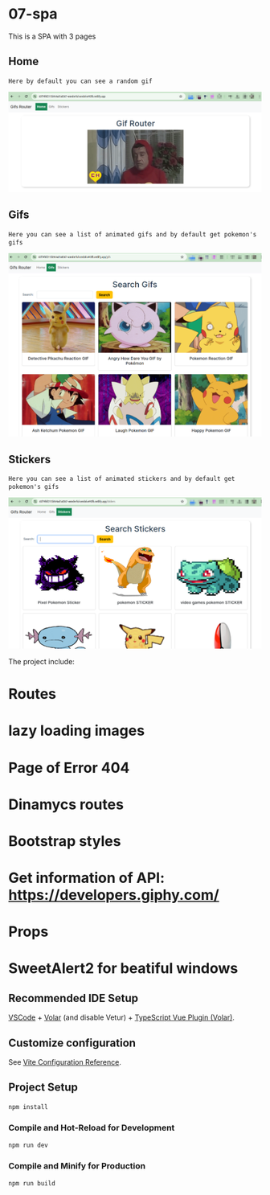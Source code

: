 # 07-spa
This is a SPA with 3 pages
## Home
    Here by default you can see a random gif
![home](https://github.com/kekosoftware/vue3-spa/blob/using-api/public/images/home.png)
## Gifs
    Here you can see a list of animated gifs and by default get pokemon's gifs
![Gifs](https://github.com/kekosoftware/vue3-spa/blob/using-api/public/images/gifs.png)
## Stickers
    Here you can see a list of animated stickers and by default get pokemon's gifs
![Stickers](https://github.com/kekosoftware/vue3-spa/blob/using-api/public/images/stickers.png)

The project include:
 # Routes
 # lazy loading images
 # Page of Error 404
 # Dinamycs routes
 # Bootstrap styles
 # Get information of API: https://developers.giphy.com/
 # Props
 # SweetAlert2 for beatiful windows


## Recommended IDE Setup

[VSCode](https://code.visualstudio.com/) + [Volar](https://marketplace.visualstudio.com/items?itemName=Vue.volar) (and disable Vetur) + [TypeScript Vue Plugin (Volar)](https://marketplace.visualstudio.com/items?itemName=Vue.vscode-typescript-vue-plugin).

## Customize configuration

See [Vite Configuration Reference](https://vitejs.dev/config/).

## Project Setup

```sh
npm install
```

### Compile and Hot-Reload for Development

```sh
npm run dev
```

### Compile and Minify for Production

```sh
npm run build
```

